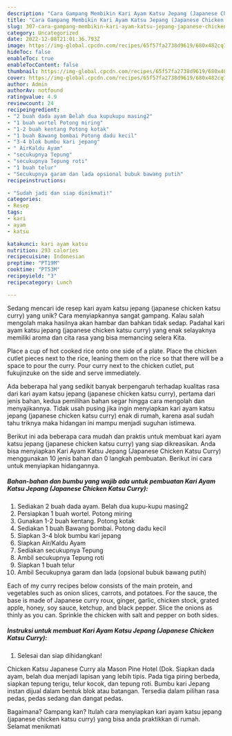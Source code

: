 ```yaml
---
description: "Cara Gampang Membikin Kari Ayam Katsu Jepang (Japanese Chicken Katsu Curry) yang Bisa Manjain Lidah"
title: "Cara Gampang Membikin Kari Ayam Katsu Jepang (Japanese Chicken Katsu Curry) yang Bisa Manjain Lidah"
slug: 307-cara-gampang-membikin-kari-ayam-katsu-jepang-japanese-chicken-katsu-curry-yang-bisa-manjain-lidah
category: Uncategorized
date: 2022-12-08T21:01:36.793Z
image: https://img-global.cpcdn.com/recipes/65f57fa2738d9619/680x482cq70/kari-ayam-katsu-jepang-japanese-chicken-katsu-curry-foto-resep-utama.jpg
hideToc: false
enableToc: true
enableTocContent: false
thumbnail: https://img-global.cpcdn.com/recipes/65f57fa2738d9619/680x482cq70/kari-ayam-katsu-jepang-japanese-chicken-katsu-curry-foto-resep-utama.jpg
cover: https://img-global.cpcdn.com/recipes/65f57fa2738d9619/680x482cq70/kari-ayam-katsu-jepang-japanese-chicken-katsu-curry-foto-resep-utama.jpg
author: Admin
authorAv: notfound
ratingvalue: 4.9
reviewcount: 24
recipeingredient:
- "2 buah dada ayam Belah dua kupukupu masing2"
- "1 buah wortel Potong miring"
- "1-2 buah kentang Potong kotak"
- "1 buah Bawang bombai Potong dadu kecil"
- "3-4 blok bumbu kari jepang"
- " AirKaldu Ayam"
- "secukupnya Tepung"
- "secukupnya Tepung roti"
- "1 buah telur"
- "Secukupnya garam dan lada opsional bubuk bawang putih"
recipeinstructions:

- "Sudah jadi dan siap dinikmati!"
categories:
- Resep
tags:
- kari
- ayam
- katsu

katakunci: kari ayam katsu 
nutrition: 293 calories
recipecuisine: Indonesian
preptime: "PT19M"
cooktime: "PT53M"
recipeyield: "3"
recipecategory: Lunch

---
```





Sedang mencari ide resep kari ayam katsu jepang (japanese chicken katsu curry) yang unik? Cara menyiapkannya sangat gampang. Kalau salah mengolah maka hasilnya akan hambar dan bahkan tidak sedap. Padahal kari ayam katsu jepang (japanese chicken katsu curry) yang enak selayaknya memiliki aroma dan cita rasa yang bisa memancing selera Kita.





Place a cup of hot cooked rice onto one side of a plate. Place the chicken cutlet pieces next to the rice, leaning them on the rice so that there will be a space to pour the curry. Pour curry next to the chicken cutlet, put fukujinzuke on the side and serve immediately.

Ada beberapa hal yang sedikit banyak berpengaruh terhadap kualitas rasa dari kari ayam katsu jepang (japanese chicken katsu curry), pertama dari jenis bahan, kedua pemilihan bahan segar hingga cara mengolah dan menyajikannya. Tidak usah pusing jika ingin menyiapkan kari ayam katsu jepang (japanese chicken katsu curry) enak di rumah, karena asal sudah tahu triknya maka hidangan ini mampu menjadi suguhan istimewa.






Berikut ini ada beberapa cara mudah dan praktis untuk membuat kari ayam katsu jepang (japanese chicken katsu curry) yang siap dikreasikan. Anda bisa menyiapkan Kari Ayam Katsu Jepang (Japanese Chicken Katsu Curry) menggunakan 10 jenis bahan dan 0 langkah pembuatan. Berikut ini cara untuk menyiapkan hidangannya.

<!--inarticleads1-->

##### Bahan-bahan dan bumbu yang wajib ada untuk pembuatan Kari Ayam Katsu Jepang (Japanese Chicken Katsu Curry):

1. Sediakan 2 buah dada ayam. Belah dua kupu-kupu masing2
1. Persiapkan 1 buah wortel. Potong miring
1. Gunakan 1-2 buah kentang. Potong kotak
1. Sediakan 1 buah Bawang bombai. Potong dadu kecil
1. Siapkan 3-4 blok bumbu kari jepang
1. Siapkan  Air/Kaldu Ayam
1. Sediakan secukupnya Tepung
1. Ambil secukupnya Tepung roti
1. Siapkan 1 buah telur
1. Ambil Secukupnya garam dan lada (opsional bubuk bawang putih)


Each of my curry recipes below consists of the main protein, and vegetables such as onion slices, carrots, and potatoes. For the sauce, the base is made of Japanese curry roux, ginger, garlic, chicken stock, grated apple, honey, soy sauce, ketchup, and black pepper. Slice the onions as thinly as you can. Sprinkle the chicken with salt and pepper on both sides. 

<!--inarticleads2-->

##### Instruksi untuk membuat Kari Ayam Katsu Jepang (Japanese Chicken Katsu Curry):


1. Selesai dan siap dihidangkan!

Chicken Katsu Japanese Curry ala Mason Pine Hotel (Dok. Siapkan dada ayam, belah dua menjadi lapisan yang lebih tipis. Pada tiga piring berbeda, siapkan tepung terigu, telur kocok, dan tepung roti. Bumbu kari Jepang instan dijual dalam bentuk blok atau batangan. Tersedia dalam pilihan rasa pedas, pedas sedang dan dangat pedas. 

Bagaimana? Gampang kan? Itulah cara menyiapkan kari ayam katsu jepang (japanese chicken katsu curry) yang bisa anda praktikkan di rumah. Selamat menikmati
